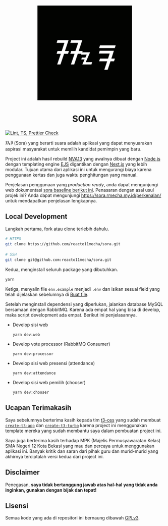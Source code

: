 <p align="center">
   <img width="300" height="300" src="./apps/web/public/sora.png" />
   <h1 align="center">SORA</h1>
   
   [![Lint, TS, Prettier Check](https://github.com/reacto11mecha/sora/actions/workflows/ci.yml/badge.svg)](https://github.com/reacto11mecha/sora/actions/workflows/ci.yml)
</p>

ᮞᮧᮛ (Sora) yang berarti suara adalah aplikasi yang dapat menyuarakan aspirasi masyarakat untuk memilih kandidat pemimpin yang baru.

Project ini adalah hasil rebuild [NVA13](https://github.com/sekilas13/nva13) yang awalnya dibuat dengan [Node.js](https://nodejs.org/en/) dengan templating engine [EJS](https://ejs.co/) digantikan dengan [Next.js](https://nextjs.org/) yang lebih modular. Tujuan utama dari aplikasi ini untuk mengurangi biaya karena penggunaan kertas dan juga waktu penghitungan yang manual.

Penjelasan penggunaan yang *production ready*, anda dapat mengunjungi web dokumentasi [sora baseline berikut ini](https://sora.rmecha.my.id/panduan/baseline/web-admin/prasyarat/). Penasaran dengan asal usul projek ini? Anda dapat mengunjungi https://sora.rmecha.my.id/perkenalan/ untuk mendapatkan penjelasan lengkapnya.

## Local Development

Langkah pertama, fork atau clone terlebih dahulu.

```sh
# HTTPS
git clone https://github.com/reacto11mecha/sora.git

# SSH
git clone git@github.com:reacto11mecha/sora.git
```

Kedua, menginstall seluruh package yang dibutuhkan.

```sh
yarn
```

Ketiga, menyalin file `env.example` menjadi `.env` dan isikan sesuai field yang telah dijelaskan sebelumnya di [Buat file](#buat-file).

Setelah menginstall dependensi yang diperlukan, jalankan database MySQL bersamaan dengan RabbitMQ. Karena ada empat hal yang bisa di develop, maka script development ada empat. Berikut ini penjelasannya.

- Develop sisi web

  ```
  yarn dev:web
  ```

- Develop vote processor (RabbitMQ Consumer)

  ```
  yarn dev:processor
  ```

- Develop sisi web presensi (attendance)

  ```
  yarn dev:attendance
  ```

- Develop sisi web pemilih (chooser)

  ```
  yarn dev:chooser
  ```

## Ucapan Terimakasih

Saya sebelumnya berterima kasih kepada tim [t3-oss](https://github.com/t3-oss) yang sudah membuat [`create-t3-app`](https://github.com/t3-oss/create-t3-app) dan [`create-t3-turbo`](https://github.com/t3-oss/create-t3-turbo) karena project ini menggunakan template mereka yang sudah membantu saya dalam pembuatan project ini.

Saya juga berterima kasih terhadap MPK (Majelis Permusyawaratan Kelas) SMA Negeri 12 Kota Bekasi yang mau dan percaya untuk menggunakan aplikasi ini. Banyak kritik dan saran dari pihak guru dan murid-murid yang akhirnya terciptalah versi kedua dari project ini.

## Disclaimer

Penegasan, **saya tidak bertanggung jawab atas hal-hal yang tidak anda inginkan, gunakan dengan bijak dan tepat!**

## Lisensi

Semua kode yang ada di repositori ini bernaung dibawah [GPLv3](LICENSE).
